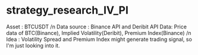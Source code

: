 # strategy_research_IV_PI
Asset : BTCUSDT /n
Data source : Binance API and Deribit API
Data: Price data of BTC(Binance), Implied Volatility(Deribit), Premium Index(Binance) /n
Idea : Volatility Spread and Premium Index might generate trading signal, so I'm just looking into it.

